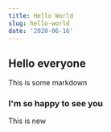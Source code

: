 ```yaml
---
title: Hello World
slug: hello-world
date: '2020-06-16'
---
```


## Hello everyone

This is some markdown

### I'm so happy to see you

This is new
